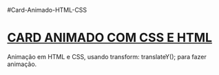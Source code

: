 #Card-Animado-HTML-CSS
<!DOCTYPE html>
<html lang="pt-BR">

<head>
    <meta charset="UTF-8">
    <meta http-equiv="X-UA-Compatible" content="IE=edge">
    <meta name="viewport" content="width=device-width, initial-scale=1.0">
</head>
<body>
    <a href=" https://devrailan.github.io/Card-Animado-HTML-CSS/"><h1> CARD ANIMADO COM CSS E HTML</h1></a>
  <P> Animação em HTML e CSS, usando transform: translateY(); para fazer animação.
  </P>  
</body>
</html>
